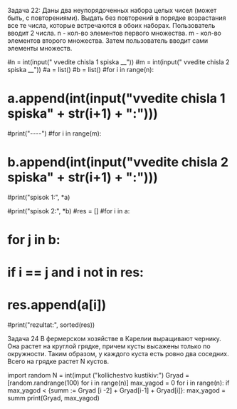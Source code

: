 Задача 22:
Даны два неупорядоченных набора целых чисел (может быть, с повторениями).
Выдать без повторений в порядке возрастания все те числа, которые встречаются
в обоих наборах.
Пользователь вводит 2 числа. n - кол-во элементов первого множества. m - кол-во
элементов второго множества. Затем пользователь вводит сами элементы
множеств.

#n = int(input(" vvedite chisla 1 spiska __"))
#m = int(input(" vvedite chisla 2 spiska __"))
#a = list()
#b = list()
#for i in range(n):
#    a.append(int(input("vvedite chisla 1 spiska" + str(i+1) + ":")))
#print("----")
#for i in range(m):
#    b.append(int(input("vvedite chisla 2 spiska" + str(i+1) + ":")))

#print("spisok 1:", *a)

#print("spisok 2:", *b)
#res = []
#for i in a:
#    for j in b:
#        if i == j and i not in res:
#            res.append(a[i])    
#print("rezultat:", sorted(res))

Задача 24
В фермерском хозяйстве в Карелии выращивают чернику. Она растет на круглой
грядке, причем кусты высажены только по окружности. Таким образом, у каждого
куста есть ровно два соседних. Всего на грядке растет N кустов.

import random
N = int(imput ("kollichestvo kustikiv:")
Gryad = [random.randrange(100) for i in range(n)]
max_yagod = 0
for i in range(n):
    if max_yagod < {summ := Gryad [i -2] + Gryad[i-1] + Gryad[i]}:
    max_yagod = summ 
print(Gryad, max_yagod)
